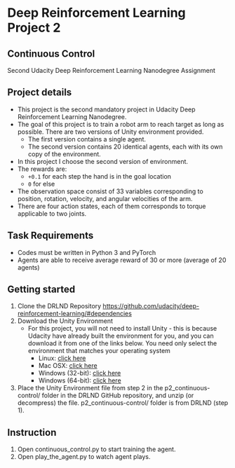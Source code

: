 # Deep Reinforcement Learning Project 2
## Continuous Control
Second Udacity Deep Reinforcement Learning Nanodegree Assignment

## Project details
* This project is the second mandatory project in Udacity Deep Reinforcement Learning Nanodegree.
* The goal of this project is to train a robot arm to reach target as long as possible. There are two versions of Unity environment provided.
  * The first version contains a single agent.
  * The second version contains 20 identical agents, each with its own copy of the environment.
* In this project I choose the second version of environment.
* The rewards are:
  * `+0.1` for each step the hand is in the goal location
  * `0` for else
* The observation space consist of 33 variables corresponding to position, rotation, velocity, and angular velocities of the arm.
* There are four action states, each of them corresponds to torque applicable to two joints.

## Task Requirements
* Codes must be written in Python 3 and PyTorch
* Agents are able to receive average reward of 30 or more (average of 20 agents)

## Getting started
1. Clone the DRLND Repository https://github.com/udacity/deep-reinforcement-learning/#dependencies
2. Download the Unity Environment
    * For this project, you will not need to install Unity - this is because Udacity have already built the environment for you, and you can download it from one of the links below. You need only select the environment that matches your operating system
      * Linux: [click here](https://s3-us-west-1.amazonaws.com/udacity-drlnd/P2/Reacher/Reacher_Linux.zip)
      * Mac OSX: [click here](https://s3-us-west-1.amazonaws.com/udacity-drlnd/P2/Reacher/Reacher.app.zip)
      * Windows (32-bit): [click here](https://s3-us-west-1.amazonaws.com/udacity-drlnd/P2/Reacher/Reacher_Windows_x86.zip)
      * Windows (64-bit): [click here](https://s3-us-west-1.amazonaws.com/udacity-drlnd/P2/Reacher/Reacher_Windows_x86_64.zip)
3. Place the Unity Environment file from step 2 in the p2_continuous-control/ folder in the DRLND GitHub repository, and unzip (or decompress) the file. p2_continuous-control/ folder is from DRLND (step 1).

## Instruction
1. Open continuous_control.py to start training the agent.
2. Open play_the_agent.py to watch agent plays.












